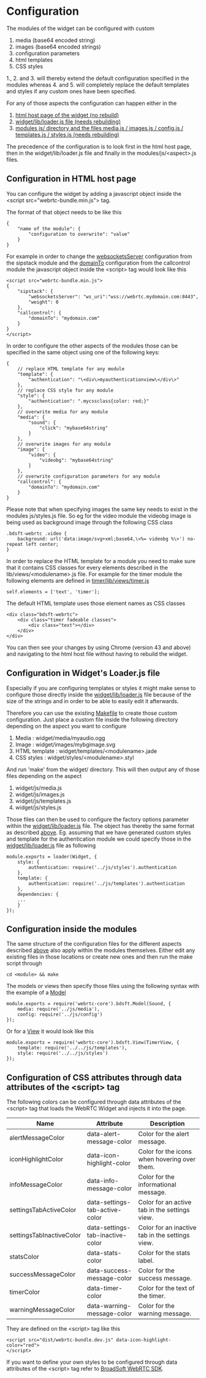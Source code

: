 # Configuration 

The modules of the widget can be configured with custom

1. media (base64 encoded string)
2. images (base64 encoded strings)
3. configuration parameters
4. html templates
5. CSS styles

1., 2. and 3. will thereby extend the default configuration specified in the modules whereas 4. and 5. will completely replace the default templates and styles if any custom ones have been specified.

For any of those aspects the configuration can happen either in the

1. [html host page of the widget (no rebuild)](#configuration_html_host_page)
2. [widget/lib/loader.js file (needs rebuilding)](#configuration_in_loader)
3. [modules js/ directory and the files media.js / images.js / config.js / templates.js / styles.js (needs rebuilding)](#configuration_inside_the_modules)

The precedence of the configuration is to look first in the html host page, then in the widget/lib/loader.js file and finally in the modules/js/<aspect\>.js files.

## Configuration in HTML host page<a name="configuration_html_host_page"></a>

You can configure the widget by adding a javascript object inside the \<script src="webrtc-bundle.min.js"\> tag.

The format of that object needs to be like this

```
{
	"name of the module": {
		"configuration to overwrite": "value"
	}
}
```

For example in order to change the [websocketsServer](https://github.com/BroadSoft-Xtended/Library-WebRTC-SIPStack/blob/master/js/config.js) configuration from the sipstack module and the [domainTo](https://github.com/BroadSoft-Xtended/Library-WebRTC-CallControl/blob/master/js/config.js) configuration from the callcontrol module the javascript object inside the \<script\> tag would look like this

```
<script src="webrtc-bundle.min.js">
{
	"sipstack": {
		"websocketsServer": "ws_uri":"wss://webrtc.mydomain.com:8443",
		"weight": 0
	},
	"callcontrol": {
		"domainTo": "mydomain.com"
	}
}
</script>
```

In order to configure the other aspects of the modules those can be specified in the same object using one of the following keys:

```
{
	// replace HTML template for any module
	"template": {
		"authentication": "\<div\>myauthenticationview\</div\>"
	},
	// replace CSS style for any module
	"style": {
		"authentication": ".mycssclass{color: red;}"
	},
	// overwrite media for any module
	"media": {
		"sound": {
			"click": "mybase64string"
		}
	},
	// overwrite images for any module
	"image": {
		"video": {
			"videobg": "mybase64string"
		}
	},
	// overwrite configuration parameters for any module
	"callcontrol": {
		"domainTo": "mydomain.com"
	}
}
```

<a name="image_background_url"></a>Please note that when specifying images the same key needs to exist in the modules js/styles.js file. So eg for the video module the videobg image is being used as background image through the following CSS class

```
.bdsft-webrtc .video {
	background: url('data:image/svg+xml;base64,\<%= videobg %\>') no-repeat left center;
}
```

In order to replace the HTML template for a module you need to make sure that it contains CSS classes for every elements described in the lib/views/<modulename\>.js file. For example for the timer module the following elements are defined in [timer/lib/views/timer.js](https://github.com/BroadSoft-Xtended/Library-WebRTC-Timer/blob/master/lib/views/timer.js)

```
self.elements = ['text', 'timer'];
```

The default HTML template uses those element names as CSS classes

```
<div class="bdsft-webrtc">
	<div class="timer fadeable classes">
		<div class="text"></div>
	</div>
</div>
```

You can then see your changes by using Chrome (version 43 and above) and navigating to the html host file without having to rebuild the widget.

## Configuration in Widget's Loader.js file<a name="configuration_in_loader"></a>

Especially if you are configuring templates or styles it might make sense to configure those directly inside the [widget/lib/loader.js](../lib/loader.js) file because of the size of the strings and in order to be able to easily edit it afterwards.

Therefore you can use the existing [Makefile](../Makefile) to create those custom configuration. Just place a custom file inside the following directory depending on the aspect you want to configure

1. Media : widget/media/myaudio.ogg
2. Image : widget/images/mybgimage.svg
3. HTML template : widget/templates/<modulename\>.jade
4. CSS styles : widget/styles/<modulename\>.styl

And run 'make' from the widget/ directory. This will then output any of those files depending on the aspect

1. widget/js/media.js
2. widget/js/images.js
3. widget/js/templates.js
4. widget/js/styles.js

Those files can then be used to configure the factory options parameter within the [widget/lib/loader.js](../lib/loader.js) file. The object has thereby the same
format as described [above](#configuration_html_host_page). Eg. assuming that we have generated custom styles and template for the authentication module we could specify those in the [widget/lib/loader.js](../lib/loader.js) file as following

```
module.exports = loader(Widget, {
	style: {
		authentication: require('../js/styles').authentication
	},
	template: {
		authentication: require('../js/templates').authentication
	},
	dependencies: {
	...
	}
});
```

## Configuration inside the modules<a name="configuration_inside_the_modules"></a>

The same structure of the configuration files for the different aspects described [above](#configuration_in_loader) also apply within the modules themselves. Either edit any existing files in those locations or create new ones and then run the make script through

```
cd <module> && make
```

The models or views then specify those files using the following syntax with the example of a [Model](https://github.com/BroadSoft-Xtended/Library-WebRTC-Sound/blob/master/lib/models/sound.js)

```
module.exports = require('webrtc-core').bdsft.Model(Sound, {
	media: require('../js/media'),
	config: require('../js/config')
});
```

Or for a [View](https://github.com/BroadSoft-Xtended/Library-WebRTC-Timer/blob/master/lib/views/timer.js) it would look like this

```
module.exports = require('webrtc-core').bdsft.View(TimerView, {
	template: require('../../js/templates'),
	style: require('../../js/styles')
});
```

## Configuration of CSS attributes through data attributes of the \<script\> tag<a name="configuration_css_attributes"></a>

The following colors can be configured through data attributes of the \<script\> tag that loads the WebRTC Widget and injects it into the page.

Name                       | Attribute                          | Description
-------------------------- | ---------------------------------- | -------------------------------------------------
alertMessageColor          | data-alert-message-color           | Color for the alert message.
iconHighlightColor         | data-icon-highlight-color          | Color for the icons when hovering over them.
infoMessageColor           | data-info-message-color            | Color for the informational message.
settingsTabActiveColor     | data-settings-tab-active-color     | Color for an active tab in the settings view.
settingsTabInactiveColor   | data-settings-tab-inactive-color   | Color for an inactive tab in the settings view.
statsColor                 | data-stats-color                   | Color for the stats label.
successMessageColor        | data-success-message-color         | Color for the success message.
timerColor                 | data-timer-color                   | Color for the text of the timer.
warningMessageColor        | data-warning-message-color         | Color for the warning message.

They are defined on the <script\> tag like this

```
<script src="dist/webrtc-bundle.dev.js" data-icon-highlight-color="red">
</script>
```

If you want to define your own styles to be configured through data attributes of the \<script\> tag refer to [BroadSoft WebRTC SDK](./CreatingModule.md#styles_modulename_styl).
